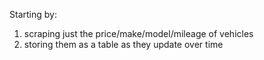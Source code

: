 Starting by:
1. scraping just the price/make/model/mileage of vehicles
2. storing them as a table as they update over time